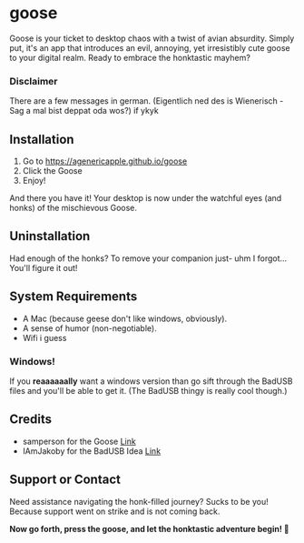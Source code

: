 # goose
Goose is your ticket to desktop chaos with a twist of avian absurdity. Simply put, it's an app that introduces an evil, annoying, yet irresistibly cute goose to your digital realm.
Ready to embrace the honktastic mayhem?

### Disclaimer
There are a few messages in german. (Eigentlich ned des is Wienerisch - Sag a mal bist deppat oda wos?) if ykyk

## Installation
1. Go to https://agenericapple.github.io/goose
2. Click the Goose
3. Enjoy!

And there you have it! Your desktop is now under the watchful eyes (and honks) of the mischievous Goose.

## Uninstallation
Had enough of the honks?
To remove your companion just- uhm I forgot...
You'll figure it out!

## System Requirements
- A Mac (because geese don't like windows, obviously).
- A sense of humor (non-negotiable).
- Wifi i guess

### Windows!
If you **reaaaaaally** want a windows version than go sift through the BadUSB files and you'll be able to get it.
(The BadUSB thingy is really cool though.)

## Credits
- samperson for the Goose [Link](https://samperson.itch.io)
- IAmJakoby for the BadUSB Idea [Link](https://github.com/I-Am-Jakoby)

## Support or Contact
Need assistance navigating the honk-filled journey? Sucks to be you! Because support went on strike and is not coming back.

**Now go forth, press the goose, and let the honktastic adventure begin! 🦢**
